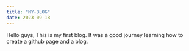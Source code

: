 ```yaml
---
title: "MY-BLOG"
date: 2023-09-18
---
```

Hello guys,
This is my first blog. 
It was a good journey learning how to create a github page and a blog.
